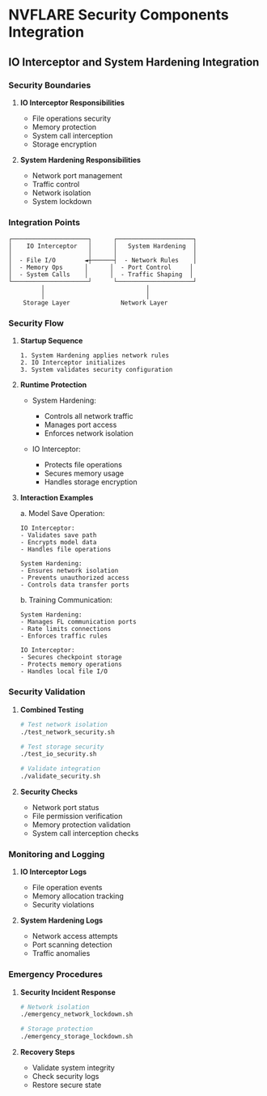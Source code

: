 # NVFLARE Security Components Integration

## IO Interceptor and System Hardening Integration

### Security Boundaries

1. **IO Interceptor Responsibilities**
   - File operations security
   - Memory protection
   - System call interception
   - Storage encryption

2. **System Hardening Responsibilities**
   - Network port management
   - Traffic control
   - Network isolation
   - System lockdown

### Integration Points

```
┌─────────────────────┐      ┌─────────────────────┐
│    IO Interceptor   │      │   System Hardening  │
│                     │      │                     │
│  - File I/O        ◄┼──────┤  - Network Rules    │
│  - Memory Ops      │      │  - Port Control     │
│  - System Calls    │      │  - Traffic Shaping  │
└─────────────────────┘      └─────────────────────┘
         │                            │
         │                            │
    Storage Layer              Network Layer
```

### Security Flow

1. **Startup Sequence**
   ```
   1. System Hardening applies network rules
   2. IO Interceptor initializes
   3. System validates security configuration
   ```

2. **Runtime Protection**
   - System Hardening:
     - Controls all network traffic
     - Manages port access
     - Enforces network isolation
   
   - IO Interceptor:
     - Protects file operations
     - Secures memory usage
     - Handles storage encryption

3. **Interaction Examples**

   a. Model Save Operation:
   ```
   IO Interceptor:
   - Validates save path
   - Encrypts model data
   - Handles file operations
   
   System Hardening:
   - Ensures network isolation
   - Prevents unauthorized access
   - Controls data transfer ports
   ```

   b. Training Communication:
   ```
   System Hardening:
   - Manages FL communication ports
   - Rate limits connections
   - Enforces traffic rules
   
   IO Interceptor:
   - Secures checkpoint storage
   - Protects memory operations
   - Handles local file I/O
   ```

### Security Validation

1. **Combined Testing**
   ```bash
   # Test network isolation
   ./test_network_security.sh
   
   # Test storage security
   ./test_io_security.sh
   
   # Validate integration
   ./validate_security.sh
   ```

2. **Security Checks**
   - Network port status
   - File permission verification
   - Memory protection validation
   - System call interception checks

### Monitoring and Logging

1. **IO Interceptor Logs**
   - File operation events
   - Memory allocation tracking
   - Security violations

2. **System Hardening Logs**
   - Network access attempts
   - Port scanning detection
   - Traffic anomalies

### Emergency Procedures

1. **Security Incident Response**
   ```bash
   # Network isolation
   ./emergency_network_lockdown.sh
   
   # Storage protection
   ./emergency_storage_lockdown.sh
   ```

2. **Recovery Steps**
   - Validate system integrity
   - Check security logs
   - Restore secure state 